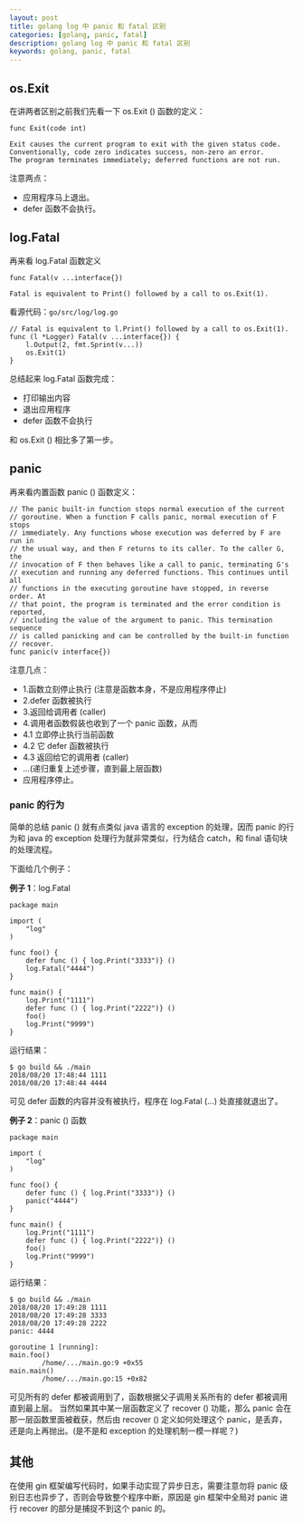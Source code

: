 ```yaml
---
layout: post
title: golang log 中 panic 和 fatal 区别
categories: [golang, panic, fatal]
description: golang log 中 panic 和 fatal 区别
keywords: golang, panic, fatal
---
```


## os.Exit
在讲两者区别之前我们先看一下 os.Exit () 函数的定义：
``` golang
func Exit(code int)

Exit causes the current program to exit with the given status code.
Conventionally, code zero indicates success, non-zero an error.
The program terminates immediately; deferred functions are not run.
```
注意两点：
- 应用程序马上退出。
- defer 函数不会执行。

## log.Fatal
再来看 log.Fatal 函数定义
``` golang
func Fatal(v ...interface{})

Fatal is equivalent to Print() followed by a call to os.Exit(1).
```

看源代码：`go/src/log/log.go`
``` golang
// Fatal is equivalent to l.Print() followed by a call to os.Exit(1).
func (l *Logger) Fatal(v ...interface{}) {
    l.Output(2, fmt.Sprint(v...))
    os.Exit(1)
}
```

总结起来 log.Fatal 函数完成：
- 打印输出内容
- 退出应用程序
- defer 函数不会执行

和 os.Exit () 相比多了第一步。

## panic
再来看内置函数 panic () 函数定义：
``` golang
// The panic built-in function stops normal execution of the current
// goroutine. When a function F calls panic, normal execution of F stops
// immediately. Any functions whose execution was deferred by F are run in
// the usual way, and then F returns to its caller. To the caller G, the
// invocation of F then behaves like a call to panic, terminating G's
// execution and running any deferred functions. This continues until all
// functions in the executing goroutine have stopped, in reverse order. At
// that point, the program is terminated and the error condition is reported,
// including the value of the argument to panic. This termination sequence
// is called panicking and can be controlled by the built-in function
// recover.
func panic(v interface{})
```
注意几点：
- 1.函数立刻停止执行 (注意是函数本身，不是应用程序停止)
- 2.defer 函数被执行
- 3.返回给调用者 (caller)
- 4.调用者函数假装也收到了一个 panic 函数，从而
-   4.1 立即停止执行当前函数
-   4.2 它 defer 函数被执行
-   4.3 返回给它的调用者 (caller)
- ...(递归重复上述步骤，直到最上层函数)
- 应用程序停止。

### panic 的行为
简单的总结 panic () 就有点类似 java 语言的 exception 的处理，因而 panic 的行为和 java 的 exception 处理行为就非常类似，行为结合 catch，和 final 语句块的处理流程。

下面给几个例子：

**例子 1**：log.Fatal
``` golang
package main

import (
    "log"
)

func foo() {
    defer func () { log.Print("3333")} ()
    log.Fatal("4444")
}

func main() {
    log.Print("1111")
    defer func () { log.Print("2222")} ()
    foo()
    log.Print("9999")
}
```
运行结果：
``` shell
$ go build && ./main
2018/08/20 17:48:44 1111
2018/08/20 17:48:44 4444
```
可见 defer 函数的内容并没有被执行，程序在 log.Fatal (...) 处直接就退出了。

**例子 2**：panic () 函数
``` golang
package main

import (
    "log"
)

func foo() {
    defer func () { log.Print("3333")} ()
    panic("4444")
}

func main() {
    log.Print("1111")
    defer func () { log.Print("2222")} ()
    foo()
    log.Print("9999")
}
```
运行结果：
``` shell
$ go build && ./main
2018/08/20 17:49:28 1111
2018/08/20 17:49:28 3333
2018/08/20 17:49:28 2222
panic: 4444

goroutine 1 [running]:
main.foo()
        /home/.../main.go:9 +0x55
main.main()
        /home/.../main.go:15 +0x82
```

可见所有的 defer 都被调用到了，函数根据父子调用关系所有的 defer 都被调用直到最上层。
当然如果其中某一层函数定义了 recover () 功能，那么 panic 会在那一层函数里面被截获，然后由 recover () 定义如何处理这个 panic，是丢弃，还是向上再抛出。(是不是和 exception 的处理机制一模一样呢？)

## 其他
在使用 gin 框架编写代码时，如果手动实现了异步日志，需要注意勿将 panic 级别日志也异步了，否则会导致整个程序中断，原因是 gin 框架中全局对 panic 进行 recover 的部分是捕捉不到这个 panic 的。